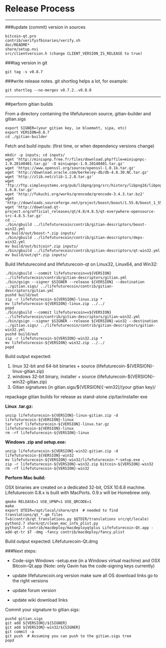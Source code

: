 Release Process
====================

* * *

###update (commit) version in sources


	bitcoin-qt.pro
	contrib/verifysfbinaries/verify.sh
	doc/README*
	share/setup.nsi
	src/clientversion.h (change CLIENT_VERSION_IS_RELEASE to true)

###tag version in git

	git tag -s v0.8.7

###write release notes. git shortlog helps a lot, for example:

	git shortlog --no-merges v0.7.2..v0.8.0

* * *

##perform gitian builds

 From a directory containing the lifefuturecoin source, gitian-builder and gitian.sigs
  
	export SIGNER=(your gitian key, ie bluematt, sipa, etc)
	export VERSION=0.8.7
	cd ./gitian-builder

 Fetch and build inputs: (first time, or when dependency versions change)

	mkdir -p inputs; cd inputs/
	wget 'http://miniupnp.free.fr/files/download.php?file=miniupnpc-1.9.20140401.tar.gz' -O miniupnpc-1.9.20140401.tar.gz'
	wget 'https://www.openssl.org/source/openssl-1.0.1k.tar.gz'
	wget 'http://download.oracle.com/berkeley-db/db-4.8.30.NC.tar.gz'
	wget 'http://zlib.net/zlib-1.2.8.tar.gz'
	wget 'ftp://ftp.simplesystems.org/pub/libpng/png/src/history/libpng16/libpng-1.6.8.tar.gz'
	wget 'http://fukuchi.org/works/qrencode/qrencode-3.4.3.tar.bz2'
	wget 'http://downloads.sourceforge.net/project/boost/boost/1.55.0/boost_1_55_0.tar.bz2'
	wget 'http://download.qt-project.org/official_releases/qt/4.8/4.8.5/qt-everywhere-opensource-src-4.8.5.tar.gz'
	cd ..
	./bin/gbuild ../lifefuturecoin/contrib/gitian-descriptors/boost-win32.yml
	mv build/out/boost-*.zip inputs/
	./bin/gbuild ../lifefuturecoin/contrib/gitian-descriptors/deps-win32.yml
	mv build/out/bitcoin*.zip inputs/
	./bin/gbuild ../lifefuturecoin/contrib/gitian-descriptors/qt-win32.yml
	mv build/out/qt*.zip inputs/

 Build lifefuturecoind and lifefuturecoin-qt on Linux32, Linux64, and Win32:
  
	./bin/gbuild --commit lifefuturecoin=v${VERSION} ../lifefuturecoin/contrib/gitian-descriptors/gitian.yml
	./bin/gsign --signer $SIGNER --release ${VERSION} --destination ../gitian.sigs/ ../lifefuturecoin/contrib/gitian-descriptors/gitian.yml
	pushd build/out
	zip -r lifefuturecoin-${VERSION}-linux.zip *
	mv lifefuturecoin-${VERSION}-linux.zip ../../
	popd
	./bin/gbuild --commit lifefuturecoin=v${VERSION} ../lifefuturecoin/contrib/gitian-descriptors/gitian-win32.yml
	./bin/gsign --signer $SIGNER --release ${VERSION}-win32 --destination ../gitian.sigs/ ../lifefuturecoin/contrib/gitian-descriptors/gitian-win32.yml
	pushd build/out
	zip -r lifefuturecoin-${VERSION}-win32.zip *
	mv lifefuturecoin-${VERSION}-win32.zip ../../
	popd

  Build output expected:

  1. linux 32-bit and 64-bit binaries + source (lifefuturecoin-${VERSION}-linux-gitian.zip)
  2. windows 32-bit binary, installer + source (lifefuturecoin-${VERSION}-win32-gitian.zip)
  3. Gitian signatures (in gitian.sigs/${VERSION}[-win32]/(your gitian key)/

repackage gitian builds for release as stand-alone zip/tar/installer exe

**Linux .tar.gz:**

	unzip lifefuturecoin-${VERSION}-linux-gitian.zip -d lifefuturecoin-${VERSION}-linux
	tar czvf lifefuturecoin-${VERSION}-linux.tar.gz lifefuturecoin-${VERSION}-linux
	rm -rf lifefuturecoin-${VERSION}-linux

**Windows .zip and setup.exe:**

	unzip lifefuturecoin-${VERSION}-win32-gitian.zip -d lifefuturecoin-${VERSION}-win32
	mv lifefuturecoin-${VERSION}-win32/lifefuturecoin-*-setup.exe .
	zip -r lifefuturecoin-${VERSION}-win32.zip bitcoin-${VERSION}-win32
	rm -rf lifefuturecoin-${VERSION}-win32

**Perform Mac build:**

  OSX binaries are created on a dedicated 32-bit, OSX 10.6.8 machine.
  Lifefuturecoin 0.8.x is built with MacPorts.  0.9.x will be Homebrew only.

	qmake RELEASE=1 USE_UPNP=1 USE_QRCODE=1
	make
	export QTDIR=/opt/local/share/qt4  # needed to find translations/qt_*.qm files
	T=$(contrib/qt_translations.py $QTDIR/translations src/qt/locale)
	python2.7 share/qt/clean_mac_info_plist.py
	python2.7 contrib/macdeploy/macdeployqtplus Lifefuturecoin-Qt.app -add-qt-tr $T -dmg -fancy contrib/macdeploy/fancy.plist

 Build output expected: Lifefuturecoin-Qt.dmg

###Next steps:

* Code-sign Windows -setup.exe (in a Windows virtual machine) and
  OSX Bitcoin-Qt.app (Note: only Gavin has the code-signing keys currently)

* update lifefuturecoin.org version
  make sure all OS download links go to the right versions

* update forum version

* update wiki download links

Commit your signature to gitian.sigs:

	pushd gitian.sigs
	git add ${VERSION}/${SIGNER}
	git add ${VERSION}-win32/${SIGNER}
	git commit -a
	git push  # Assuming you can push to the gitian.sigs tree
	popd

